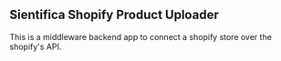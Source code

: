 ## Sientifica Shopify Product Uploader

This is a middleware backend app to connect a shopify store over the shopify's API.